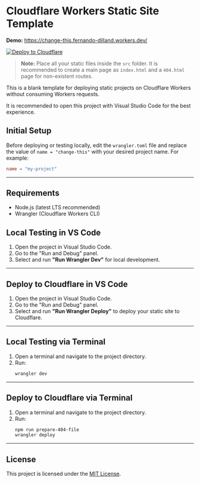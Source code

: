 # Cloudflare Workers Static Site Template

**Demo:** https://change-this.fernando-dilland.workers.dev/

[![Deploy to Cloudflare](https://deploy.workers.cloudflare.com/button)](https://deploy.workers.cloudflare.com/?url=https://github.com/fernandodilland/cloudflare-workers-static-template)

> **Note:** Place all your static files inside the `src` folder. It is recommended to create a main page as `index.html` and a `404.html` page for non-existent routes.

This is a blank template for deploying static projects on Cloudflare Workers without consuming Workers requests.

It is recommended to open this project with Visual Studio Code for the best experience.

## Initial Setup

Before deploying or testing locally, edit the `wrangler.toml` file and replace the value of `name = "change-this"` with your desired project name. For example:

```toml
name = "my-project"
```

---

## Requirements

- Node.js (latest LTS recommended)
- Wrangler (Cloudflare Workers CLI)


## Local Testing in VS Code

1. Open the project in Visual Studio Code.
2. Go to the "Run and Debug" panel.
3. Select and run **"Run Wrangler Dev"** for local development.

---

## Deploy to Cloudflare in VS Code

1. Open the project in Visual Studio Code.
2. Go to the "Run and Debug" panel.
3. Select and run **"Run Wrangler Deploy"** to deploy your static site to Cloudflare.

---


## Local Testing via Terminal

1. Open a terminal and navigate to the project directory.
2. Run:
   ```sh
   wrangler dev
   ```

---

## Deploy to Cloudflare via Terminal

1. Open a terminal and navigate to the project directory.
2. Run:
   ```sh
   npm run prepare-404-file
   wrangler deploy
   ```

---

## License

This project is licensed under the [MIT License](./LICENSE).
